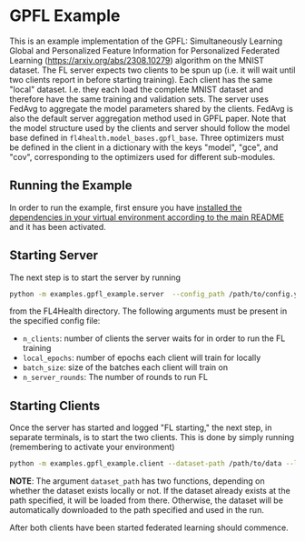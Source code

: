 # GPFL Example
This is an example implementation of the GPFL: Simultaneously Learning Global and Personalized Feature Information for Personalized Federated Learning (https://arxiv.org/abs/2308.10279) algorithm on the MNIST dataset.
The FL server expects two clients to be spun up (i.e. it will wait until two clients report in before starting training). Each client has the same "local" dataset. I.e. they each load the complete MNIST dataset and therefore have the same training and validation sets. The server uses FedAvg to aggregate the model parameters shared by the clients. FedAvg is also the default server aggregation method used in GPFL paper.
Note that the model structure used by the clients and server should follow the model base defined in `fl4health.model_bases.gpfl_base`. Three optimizers must be defined in the client in a dictionary with the keys "model", "gce", and "cov", corresponding to the optimizers used for different sub-modules.

## Running the Example
In order to run the example, first ensure you have [installed the dependencies in your virtual environment according to the main README](/README.md#development-requirements) and it has been activated.

## Starting Server

The next step is to start the server by running
```bash
python -m examples.gpfl_example.server  --config_path /path/to/config.yaml
```
from the FL4Health directory. The following arguments must be present in the specified config file:
* `n_clients`: number of clients the server waits for in order to run the FL training
* `local_epochs`: number of epochs each client will train for locally
* `batch_size`: size of the batches each client will train on
* `n_server_rounds`: The number of rounds to run FL

## Starting Clients

Once the server has started and logged "FL starting," the next step, in separate terminals, is to start the two
clients. This is done by simply running (remembering to activate your environment)
```bash
python -m examples.gpfl_example.client --dataset-path /path/to/data --learning-rate 0.005 --mu 0.01 --lambda-parameter 0.01
```
**NOTE**: The argument `dataset_path` has two functions, depending on whether the dataset exists locally or not. If
the dataset already exists at the path specified, it will be loaded from there. Otherwise, the dataset will be
automatically downloaded to the path specified and used in the run.

After both clients have been started federated learning should commence.
